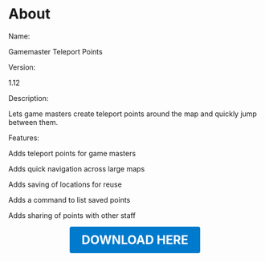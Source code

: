 # About

Name:

Gamemaster Teleport Points

Version:

1.12

Description:

Lets game masters create teleport points around the map and quickly jump between them.

Features:

Adds teleport points for game masters

Adds quick navigation across large maps

Adds saving of locations for reuse

Adds a command to list saved points

Adds sharing of points with other staff

<p align="center"><a href="https://github.com/LiliaFramework/Modules/raw/refs/heads/gh-pages/gamemasterpoints.zip" style="display:inline-block;padding:12px 24px;font-size:1.5rem;font-weight:bold;text-decoration:none;color:#fff;background-color:var(--md-primary-fg-color,#007acc);border-radius:4px;">DOWNLOAD HERE</a></p>